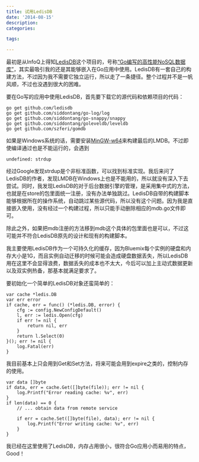 ```yaml
---
title: 试用LedisDB
date: '2014-08-15'
description:
categories:

tags:

---
```


最初是从InfoQ上得知[LedisDB](http://ledisdb.com)这个项目的，号称[“Go编写的高性能NoSQL数据库”](http://www.infoq.com/cn/news/2014/08/cloud-structure-thinking)，其实最吸引我的还是其能够嵌入在Go应用中使用。LedisDB有一套自己的构建方法，不过因为我不需要它独立运行，所以走了一条捷径。整个过程并不是一帆风顺，不过也没遇到很大的困难。

要在Go写的应用中使用LedisDB，首先要下载它的源代码和依赖项目的代码：

	go get github.com/ledisdb
	go get github.com/siddontang/go-log/log
	go get github.com/siddontang/go-snappy/snappy
	go get github.com/siddontang/goleveldb/leveldb
	go get github.com/szferi/gomdb

如果是Windows系统的话，需要安装[MinGW-w64](http://sourceforge.net/projects/mingw-w64/)来构建最后的LMDB。不过即使编译通过也是不能运行的，会遇到

	undefined: strdup

经过Google发现strdup是个非标准函数，可以找到标准实现。我后来问了LedisDB的作者，发现LMDB在Windows上也是不能用的，所以就没有深入下去尝试。同时，我发现LedisDB的对于后台数据引擎的管理，是采用集中式的方法，也就是在store的包里面统一注册，没有办法单独跳过。LedisDB自带的构建脚本能够根据所在的操作系统，自动跳过某些源代码，所以没有这个问题。因为我是直接嵌入使用，没有经过一个构建过程，所以只能手动删除相应的mdb.go文件即可。

除此之外，如果把mdb注册的方法移到mdb这个具体的包里面也是可以，不过这可能并不符合LedisDB原先的设计和现有的构建脚本。

我主要使用LedisDB作为一个可持久化的缓存，因为Bluemix每个实例的硬盘和内存大小是1G，而且实例自动迁移的时候可能会造成硬盘数据丢失，所以LedisDB用在这里不会显得浪费，数据丢失的成本也不太大，今后可以加上主动式数据更新以及双实例热备，那基本就满足要求了。

要初始化一个简单的LedisDB对象还蛮简单的：

	var cache *ledis.DB
	var err error
	if cache, err = func() (*ledis.DB, error) {
		cfg := config.NewConfigDefault()
		l, err := ledis.Open(cfg)
		if err != nil {
			return nil, err
		}
		return l.Select(0)
	}(); err != nil {
		log.Fatal(err)
	}

我目前基本上只会用到Get和Set方法，将来可能会用到expire之类的，控制内存的使用。

	var data []byte
	if data, err = cache.Get([]byte(file)); err != nil {
		log.Printf("Error reading cache: %v", err)
	}
	if len(data) == 0 {
		// ... obtain data from remote service

		if err = cache.Set([]byte(file), data); err != nil {
			log.Printf("Error writing cache: %v", err)
		}
	}

我已经在这里使用了LedisDB，内存占用很小，很符合Go应用小而易用的特点，Good！